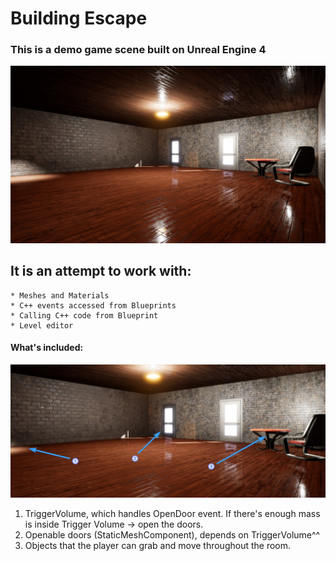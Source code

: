 # Building Escape 
### This is a demo game scene built on Unreal Engine 4
![Preview image](img/preview.jpg)

## It is an attempt to work with:
	* Meshes and Materials
	* C++ events accessed from Blueprints
	* Calling C++ code from Blueprint
	* Level editor

#### What's included:
![Preview-explained](img/preview_explained.jpg)

1. TriggerVolume, which handles OpenDoor event. If there's enough mass is inside Trigger Volume -> open the doors.
2. Openable doors (StaticMeshComponent), depends on TriggerVolume^^
3. Objects that the player can grab and move throughout the room.
